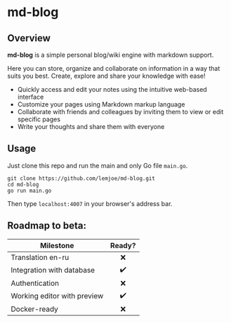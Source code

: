 # md-blog

## Overview

**md-blog** is a simple personal blog/wiki engine with markdown support.

Here you can store, organize and collaborate on information in a way that suits you best. Create, explore and share your knowledge with ease!

* Quickly access and edit your notes using the intuitive web-based interface
* Customize your pages using Markdown markup language
* Collaborate with friends and colleagues by inviting them to view or edit specific pages
* Write your thoughts and share them with everyone

## Usage

Just clone this repo and run the main and only Go file `main.go`.

~~~
git clone https://github.com/lemjoe/md-blog.git
cd md-blog
go run main.go
~~~

Then type `localhost:4007` in your browser's address bar.

## Roadmap to beta:

|Milestone|Ready?|
|---|:--:|
| Translation en-ru | :x:|
| Integration with database | :heavy_check_mark:|
| Authentication | :x:|
| Working editor with preview | :heavy_check_mark:|
| Docker-ready | :x:|
